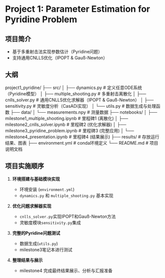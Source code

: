 # Project 1: Parameter Estimation for Pyridine Problem

## 项目简介
- 基于多重射击法实现参数估计（Pyridine问题）
- 支持通用CNLLS优化（IPOPT & Gauß-Newton）

## 大纲
project1_pyridine/
├── src/
│   ├── dynamics.py                # 定义任意ODE系统（Pyridine模型）
│   ├── multiple_shooting.py       # 多重射击离散化
│   ├── cnlls_solver.py            # 通用CNLLS优化求解器（IPOPT & Gauß-Newton）
│   ├── sensitivity.py             # 灵敏度分析（CasADi实现）
│   └── utils.py                   # 数据生成与处理函数
├── data/
│   └── measurements.npy           # 测量数据
├── notebooks/
│   ├── milestone1_multiple_shooting.ipynb  # 里程碑1 (离散化)
│   ├── milestone2_cnlls_solver.ipynb       # 里程碑2 (优化求解器)
│   ├── milestone3_pyridine_problem.ipynb   # 里程碑3 (完整应用)
│   └── milestone4_presentation.ipynb       # 里程碑4 (结果展示)
├── results/                        # 存放运行结果、图表
├── environment.yml                 # conda环境定义
└── README.md                       # 项目说明文档


## 项目实施顺序

1. **环境搭建与基础模块实现**  
   - 环境安装 (`environment.yml`)  
   - `dynamics.py` 和 `multiple_shooting.py` 基本实现

2. **优化问题求解器实现**  
   - `cnlls_solver.py`实现IPOPT和Gauß-Newton方法  
   - 灵敏度模块`sensitivity.py`集成

3. **完整的Pyridine问题测试**  
   - 数据生成(`utils.py`)  
   - milestone3笔记本进行测试

4. **整理结果与展示**  
   - milestone4 完成最终结果展示、分析与汇报准备
